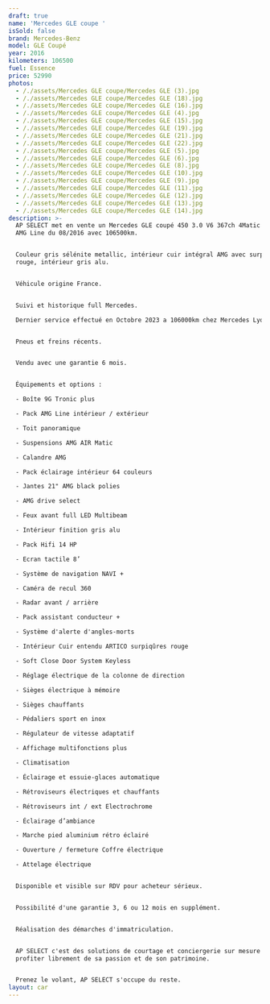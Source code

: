 ```yaml
---
draft: true
name: 'Mercedes GLE coupe '
isSold: false
brand: Mercedes-Benz
model: GLE Coupé
year: 2016
kilometers: 106500
fuel: Essence
price: 52990
photos:
  - /./assets/Mercedes GLE coupe/Mercedes GLE (3).jpg
  - /./assets/Mercedes GLE coupe/Mercedes GLE (18).jpg
  - /./assets/Mercedes GLE coupe/Mercedes GLE (16).jpg
  - /./assets/Mercedes GLE coupe/Mercedes GLE (4).jpg
  - /./assets/Mercedes GLE coupe/Mercedes GLE (15).jpg
  - /./assets/Mercedes GLE coupe/Mercedes GLE (19).jpg
  - /./assets/Mercedes GLE coupe/Mercedes GLE (21).jpg
  - /./assets/Mercedes GLE coupe/Mercedes GLE (22).jpg
  - /./assets/Mercedes GLE coupe/Mercedes GLE (5).jpg
  - /./assets/Mercedes GLE coupe/Mercedes GLE (6).jpg
  - /./assets/Mercedes GLE coupe/Mercedes GLE (8).jpg
  - /./assets/Mercedes GLE coupe/Mercedes GLE (10).jpg
  - /./assets/Mercedes GLE coupe/Mercedes GLE (9).jpg
  - /./assets/Mercedes GLE coupe/Mercedes GLE (11).jpg
  - /./assets/Mercedes GLE coupe/Mercedes GLE (12).jpg
  - /./assets/Mercedes GLE coupe/Mercedes GLE (13).jpg
  - /./assets/Mercedes GLE coupe/Mercedes GLE (14).jpg
description: >-
  AP SELECT met en vente un Mercedes GLE coupé 450 3.0 V6 367ch 4Matic 9G Tronic
  AMG Line du 08/2016 avec 106500km.


  Couleur gris sélénite metallic, intérieur cuir intégral AMG avec surpiqûres
  rouge, intérieur gris alu.


  Véhicule origine France.


  Suivi et historique full Mercedes.

  Dernier service effectué en Octobre 2023 a 106000km chez Mercedes Lyon.


  Pneus et freins récents.


  Vendu avec une garantie 6 mois.


  Équipements et options :

  - Boîte 9G Tronic plus

  - Pack AMG Line intérieur / extérieur

  - Toit panoramique

  - Suspensions AMG AIR Matic

  - Calandre AMG

  - Pack éclairage intérieur 64 couleurs

  - Jantes 21" AMG black polies

  - AMG drive select

  - Feux avant full LED Multibeam

  - Intérieur finition gris alu

  - Pack Hifi 14 HP

  - Ecran tactile 8’

  - Système de navigation NAVI +

  - Caméra de recul 360

  - Radar avant / arrière

  - Pack assistant conducteur +

  - Système d'alerte d'angles-morts

  - Intérieur Cuir entendu ARTICO surpiqûres rouge

  - Soft Close Door System Keyless

  - Réglage électrique de la colonne de direction

  - Sièges électrique à mémoire

  - Sièges chauffants

  - Pédaliers sport en inox

  - Régulateur de vitesse adaptatif

  - Affichage multifonctions plus

  - Climatisation

  - Éclairage et essuie-glaces automatique

  - Rétroviseurs électriques et chauffants

  - Rétroviseurs int / ext Electrochrome

  - Éclairage d’ambiance

  - Marche pied aluminium rétro éclairé

  - Ouverture / fermeture Coffre électrique

  - Attelage électrique


  Disponible et visible sur RDV pour acheteur sérieux.


  Possibilité d'une garantie 3, 6 ou 12 mois en supplément.


  Réalisation des démarches d'immatriculation.


  AP SELECT c'est des solutions de courtage et conciergerie sur mesure pour
  profiter librement de sa passion et de son patrimoine.


  Prenez le volant, AP SELECT s'occupe du reste.
layout: car
---
```


